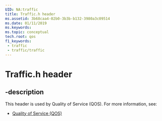 ```yaml
---
UID: NA:traffic
title: Traffic.h header
ms.assetid: 3b68caa4-02b0-3b3b-b132-3980a3c09514
ms.date: 01/11/2019
ms.keywords: 
ms.topic: conceptual
tech.root: qos
f1_keywords:
 - traffic
 - traffic/traffic
---
```


# Traffic.h header


## -description

This header is used by Quality of Service (QOS). For more information, see:

- [Quality of Service (QOS)](../_qos/index.md)

